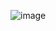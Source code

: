 ![image](https://user-images.githubusercontent.com/88237437/159330357-a3be06b7-8a49-4be1-9265-2af9d854df23.png)
